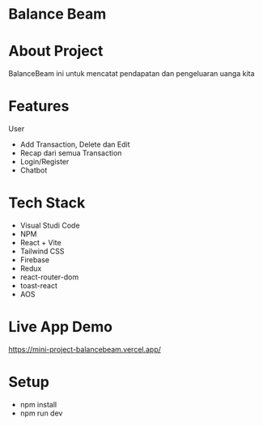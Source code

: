 # Balance Beam
# About Project
BalanceBeam ini untuk mencatat pendapatan dan pengeluaran uanga kita
# Features
User
- Add Transaction, Delete dan Edit
- Recap dari semua Transaction
- Login/Register
- Chatbot
# Tech Stack
- Visual Studi Code
- NPM
- React + Vite
- Tailwind CSS
- Firebase
- Redux
- react-router-dom
- toast-react
- AOS
# Live App Demo
https://mini-project-balancebeam.vercel.app/
# Setup
- npm install
- npm run dev
